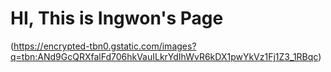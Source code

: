 # HI, This is Ingwon's Page
(https://encrypted-tbn0.gstatic.com/images?q=tbn:ANd9GcQRXfalFd706hkVauILkrYdIhWvR6kDX1pwYkVz1Fj1Z3_1RBqc)
